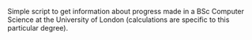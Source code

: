 Simple script to get information about progress made in a BSc Computer Science at the University of London (calculations are specific to this particular degree).

